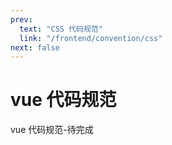 ```yaml
---
prev:
  text: "CSS 代码规范"
  link: "/frontend/convention/css"
next: false
---
```


# vue 代码规范
vue 代码规范-待完成